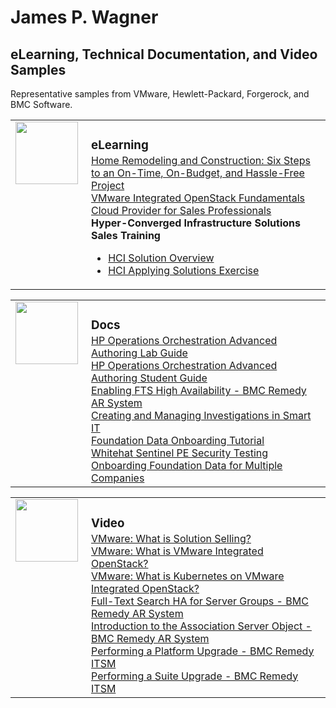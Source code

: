 <style>

table, td, th {
    border: 0px;
}

table {
    border-collapse: collapse;
    width: 100%;
}

td {
    height: 100px;
    vertical-align: top;
}

h3 {
	margin-bottom: 3px;
	}

</style>

# James P. Wagner
## eLearning, Technical Documentation, and Video Samples

Representative samples from VMware, Hewlett-Packard, Forgerock, and BMC Software.

<table>
<tr>
<td style="width:105px">
<img src="https://jamespwagner.github.io/images/lightbulb2.png" height="100" width="100">
</td>
<td><h3>eLearning</h3>
<a href="https://jamespwagner.github.io/samples/firefall_intro/story_html5.html" target="_blank">Home Remodeling and Construction: Six Steps to an On-Time, On-Budget, and Hassle-Free Project</a><br>
<a href="https://jamespwagner.github.io/samples/OpenStack/story_html5.html" target="_blank">VMware Integrated OpenStack Fundamentals</a><br> 
<a href="https://jamespwagner.github.io/samples/Cloud_Provider/story_html5.html" target="_blank">Cloud Provider for Sales Professionals</a><br> 
<b>Hyper-Converged Infrastructure Solutions Sales Training</b>
<ul>
<li><a href="https://jamespwagner.github.io/samples/HCI_Solution_Overview/story_html5.html" target="_blank">HCI Solution Overview</a></li>
<li><a href="https://jamespwagner.github.io/samples/HCI_Applying_Exercise/story_html5.html" target="_blank">HCI Applying Solutions Exercise</a></li>
</ul>
</td>
</tr>
</table>

<table>
<tr>
<td style="width:105px">
<img src="https://jamespwagner.github.io/images/book.png" height="100" width="100">
</td>
<td><h3>Docs</h3>
<a href="https://jamespwagner.github.io/hp_adv_auth_lg.html" target="_blank">HP Operations Orchestration Advanced Authoring Lab Guide</a><br> 
<a href="https://jamespwagner.github.io/hp_adv_auth_sg.html" target="_blank">HP Operations Orchestration Advanced Authoring Student Guide</a><br> 
<a href="https://docs.bmc.com/docs/display/public/ars9000/Enabling+FTS+high+availability" target="_blank">Enabling FTS High Availability - BMC Remedy AR System</a><br> 
<a href="https://docs.bmc.com/docs/display/smartIT13/Creating+and+managing+problem+investigations+in+Smart+IT" target="_blank">Creating and Managing Investigations in Smart IT</a><br> 
<a href="https://docs.bmc.com/docs/display/itsm90/Foundation+data+onboarding+videos+and+tutorial" target="_blank">Foundation Data Onboarding Tutorial</a><br> 
<a href="https://docs.bmc.com/docs/display/public/ars9000/WhiteHat+Sentinel+PE+security+penetration+testing" target="_blank">Whitehat Sentinel PE Security Testing</a><br> 
<a href="https://docs.bmc.com/docs/display/itsm81/Loading+Foundation+data+for+multiple+companies" target="_blank">Onboarding Foundation Data for Multiple Companies</a>
</td>
</tr>
</table>

<table>
<tr>
<td style="width:105px">
<img src="https://jamespwagner.github.io/images/video.png" height="100" width="100">
</td>
<td><h3>Video</h3>
<a href="https://youtu.be/E4wvx25AYX8" target="_blank">VMware: What is Solution Selling?</a><br>
<a href="https://youtu.be/EvJTrL6bHtk" target="_blank">VMware: What is VMware Integrated OpenStack?</a><br>
<a href="https://youtu.be/MilaCjmDUfk" target="_blank">VMware: What is Kubernetes on VMware Integrated OpenStack?</a><br>
<a href="https://www.youtube.com/watch?v=NyUR9BUv1Bs" target="_blank">Full-Text Search HA for Server Groups - BMC Remedy AR System</a><br>
<a href="https://www.youtube.com/watch?v=E4v0X2SimKY" target="_blank">Introduction to the Association Server Object - BMC Remedy AR System</a><br>
<a href="https://www.youtube.com/watch?v=aMCSqEA4FcQ" target="_blank">Performing a Platform Upgrade - BMC Remedy ITSM</a><br>
<a href="https://www.youtube.com/watch?v=IoUbUiaDmqU" target="_blank">Performing a Suite Upgrade - BMC Remedy ITSM</a><br>
<!--a href="https://www.youtube.com/watch?v=-3D74z-wlQY" target="_blank">BMC Remedy Interactive Upgrade Tool</a><br-->
</td>
</tr>
</table>
